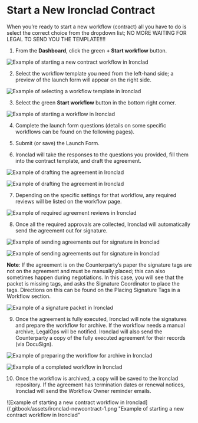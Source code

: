 # Start a New Ironclad Contract

When you’re ready to start a new workflow (contract) all you have to do is select the correct choice from the dropdown list; NO MORE WAITING FOR LEGAL TO SEND YOU THE TEMPLATE!!!!

1. From the **Dashboard**, click the green **+ Start workflow** button.

![Example of starting a new contract workflow in Ironclad](/.gitbook/assets/ironclad-newcontract-1.png "Example of starting a new contract workflow in Ironclad")

2. Select the workflow template you need from the left-hand side; a preview of the launch form will appear on the right side.

![Example of selecting a workflow template in Ironclad](/.gitbook/assets/ironclad-newcontract-2.png "Example of selecting a workflow template in Ironclad")

3. Select the green **Start workflow** button in the bottom right corner.

![Example of starting a workflow in Ironclad](/.gitbook/assets/ironclad-newcontract-3.png "Example of starting a workflow in Ironclad")

4. Complete the launch form questions (details on some specific workflows can be found on the following pages).

5. Submit (or save) the Launch Form.

6. Ironclad will take the responses to the questions you provided, fill them into the contract template, and draft the agreement.

![Example of drafting the agreement in Ironclad](/.gitbook/assets/ironclad-newcontract-6a.png "Example of drafting the agreement in Ironclad")

![Example of drafting the agreement in Ironclad](/.gitbook/assets/ironclad-newcontract-6b.png "Example of drafting the agreement in Ironclad")

7. Depending on the specific settings for that workflow, any required reviews will be listed on the workflow page.

![Example of required agreement reviews in Ironclad](/.gitbook/assets/ironclad-newcontract-7.png "Example of required agreement reviews in Ironclad")

8. Once all the required approvals are collected, Ironclad will automatically send the agreement out for signature.

![Example of sending agreements out for signature in Ironclad](/.gitbook/assets/ironclad-newcontract-8a.png "Example of sending agreements out for signature in Ironclad")

![Example of sending agreements out for signature in Ironclad](/.gitbook/assets/ironclad-newcontract-8b.png "Example of sending agreements out for signature in Ironclad")

**Note**: If the agreement is on the Counterparty’s paper the signature tags are not on the agreement and must be manually placed; this can also sometimes happen during negotiations. In this case, you will see that the packet is missing tags, and asks the Signature Coordinator to place the tags. Directions on this can be found on the Placing Signature Tags in a Workflow section.

![Example of a signature packet in Ironclad](/.gitbook/assets/ironclad-newcontract-8c.png "Example of a signature packet in Ironclad")

9. Once the agreement is fully executed, Ironclad will note the signatures and prepare the workflow for archive. If the workflow needs a manual archive, LegalOps will be notified.  Ironclad will also send the Counterparty a copy of the fully executed agreement for their records (via DocuSign).

![Example of preparing the workflow for archive in Ironclad](/.gitbook/assets/ironclad-newcontract-9.png "Example of preparing the workflow for archive in Ironclad")

![Example of a completed workflow in Ironclad](/.gitbook/assets/ironclad-newcontract-9a.png "Example of a completed workflow in Ironclad")

10. Once the workflow is archived, a copy will be saved to the Ironclad repository. If the agreement has termination dates or renewal notices, Ironclad will send the Workflow Owner reminder emails.

![Example of starting a new contract workflow in Ironclad](/.gitbook/assets/ironclad-newcontract-1.png "Example of starting a new contract workflow in Ironclad"
